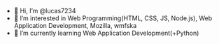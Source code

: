 - 👋 Hi, I’m @lucas7234
- 👀 I’m interested in Web Programming(HTML, CSS, JS, Node.js), Web Application Development, Mozilla, wmfska
- 🌱 I’m currently learning Web Application Development(+Python)



<!---
lucas7234/lucas7234 is a ✨ special ✨ repository because its `README.md` (this file) appears on your GitHub profile.
You can click the Preview link to take a look at your changes.
--->
